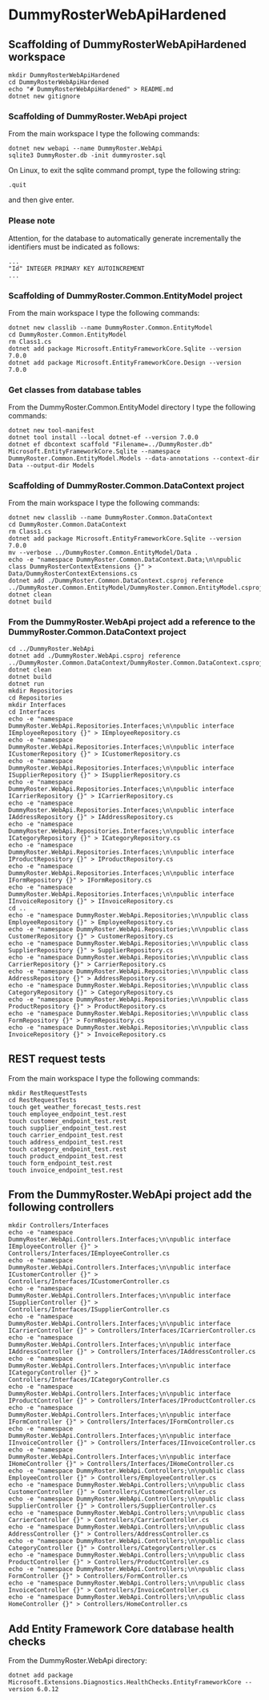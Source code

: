 # DummyRosterWebApiHardened

## Scaffolding of DummyRosterWebApiHardened workspace

```shell
mkdir DummyRosterWebApiHardened
cd DummyRosterWebApiHardened
echo "# DummyRosterWebApiHardened" > README.md
dotnet new gitignore
```

### Scaffolding of DummyRoster.WebApi project

From the main workspace I type the following commands:

```shell
dotnet new webapi --name DummyRoster.WebApi
sqlite3 DummyRoster.db -init dummyroster.sql
```

On Linux, to exit the sqlite command prompt, type the following string:

```text
.quit
```

and then give enter.

### Please note

Attention, for the database to automatically generate incrementally the identifiers must be indicated as follows:

```text
...
"Id" INTEGER PRIMARY KEY AUTOINCREMENT
...
```

### Scaffolding of DummyRoster.Common.EntityModel project

From the main workspace I type the following commands:

```shell
dotnet new classlib --name DummyRoster.Common.EntityModel
cd DummyRoster.Common.EntityModel
rm Class1.cs
dotnet add package Microsoft.EntityFrameworkCore.Sqlite --version 7.0.0
dotnet add package Microsoft.EntityFrameworkCore.Design --version 7.0.0
```

### Get classes from database tables

From the DummyRoster.Common.EntityModel directory I type the following commands:

```shell
dotnet new tool-manifest
dotnet tool install --local dotnet-ef --version 7.0.0
dotnet ef dbcontext scaffold "Filename=../DummyRoster.db" Microsoft.EntityFrameworkCore.Sqlite --namespace DummyRoster.Common.EntityModel.Models --data-annotations --context-dir Data --output-dir Models
```

### Scaffolding of DummyRoster.Common.DataContext project

From the main workspace I type the following commands:

```shell
dotnet new classlib --name DummyRoster.Common.DataContext
cd DummyRoster.Common.DataContext
rm Class1.cs
dotnet add package Microsoft.EntityFrameworkCore.Sqlite --version 7.0.0
mv --verbose ../DummyRoster.Common.EntityModel/Data .
echo -e "namespace DummyRoster.Common.DataContext.Data;\n\npublic class DummyRosterContextExtensions {}" > Data/DummyRosterContextExtensions.cs
dotnet add ./DummyRoster.Common.DataContext.csproj reference ../DummyRoster.Common.EntityModel/DummyRoster.Common.EntityModel.csproj
dotnet clean
dotnet build
```

### From the DummyRoster.WebApi project add a reference to the DummyRoster.Common.DataContext project

```shell
cd ../DummyRoster.WebApi
dotnet add ./DummyRoster.WebApi.csproj reference ../DummyRoster.Common.DataContext/DummyRoster.Common.DataContext.csproj
dotnet clean
dotnet build
dotnet run
mkdir Repositories
cd Repositories
mkdir Interfaces
cd Interfaces
echo -e "namespace DummyRoster.WebApi.Repositories.Interfaces;\n\npublic interface IEmployeeRepository {}" > IEmployeeRepository.cs
echo -e "namespace DummyRoster.WebApi.Repositories.Interfaces;\n\npublic interface ICustomerRepository {}" > ICustomerRepository.cs
echo -e "namespace DummyRoster.WebApi.Repositories.Interfaces;\n\npublic interface ISupplierRepository {}" > ISupplierRepository.cs
echo -e "namespace DummyRoster.WebApi.Repositories.Interfaces;\n\npublic interface ICarrierRepository {}" > ICarrierRepository.cs
echo -e "namespace DummyRoster.WebApi.Repositories.Interfaces;\n\npublic interface IAddressRepository {}" > IAddressRepository.cs
echo -e "namespace DummyRoster.WebApi.Repositories.Interfaces;\n\npublic interface ICategoryRepository {}" > ICategoryRepository.cs
echo -e "namespace DummyRoster.WebApi.Repositories.Interfaces;\n\npublic interface IProductRepository {}" > IProductRepository.cs
echo -e "namespace DummyRoster.WebApi.Repositories.Interfaces;\n\npublic interface IFormRepository {}" > IFormRepository.cs
echo -e "namespace DummyRoster.WebApi.Repositories.Interfaces;\n\npublic interface IInvoiceRepository {}" > IInvoiceRepository.cs
cd ..
echo -e "namespace DummyRoster.WebApi.Repositories;\n\npublic class EmployeeRepository {}" > EmployeeRepository.cs
echo -e "namespace DummyRoster.WebApi.Repositories;\n\npublic class CustomerRepository {}" > CustomerRepository.cs
echo -e "namespace DummyRoster.WebApi.Repositories;\n\npublic class SupplierRepository {}" > SupplierRepository.cs
echo -e "namespace DummyRoster.WebApi.Repositories;\n\npublic class CarrierRepository {}" > CarrierRepository.cs
echo -e "namespace DummyRoster.WebApi.Repositories;\n\npublic class AddressRepository {}" > AddressRepository.cs
echo -e "namespace DummyRoster.WebApi.Repositories;\n\npublic class CategoryRepository {}" > CategoryRepository.cs
echo -e "namespace DummyRoster.WebApi.Repositories;\n\npublic class ProductRepository {}" > ProductRepository.cs
echo -e "namespace DummyRoster.WebApi.Repositories;\n\npublic class FormRepository {}" > FormRepository.cs
echo -e "namespace DummyRoster.WebApi.Repositories;\n\npublic class InvoiceRepository {}" > InvoiceRepository.cs
```

## REST request tests

From the main workspace I type the following commands:

```shell
mkdir RestRequestTests
cd RestRequestTests
touch get_weather_forecast_tests.rest
touch employee_endpoint_test.rest
touch customer_endpoint_test.rest
touch supplier_endpoint_test.rest
touch carrier_endpoint_test.rest
touch address_endpoint_test.rest
touch category_endpoint_test.rest
touch product_endpoint_test.rest
touch form_endpoint_test.rest
touch invoice_endpoint_test.rest
```

## From the DummyRoster.WebApi project add the following controllers

```shell
mkdir Controllers/Interfaces
echo -e "namespace DummyRoster.WebApi.Controllers.Interfaces;\n\npublic interface IEmployeeController {}" > Controllers/Interfaces/IEmployeeController.cs
echo -e "namespace DummyRoster.WebApi.Controllers.Interfaces;\n\npublic interface ICustomerController {}" > Controllers/Interfaces/ICustomerController.cs
echo -e "namespace DummyRoster.WebApi.Controllers.Interfaces;\n\npublic interface ISupplierController {}" > Controllers/Interfaces/ISupplierController.cs
echo -e "namespace DummyRoster.WebApi.Controllers.Interfaces;\n\npublic interface ICarrierController {}" > Controllers/Interfaces/ICarrierController.cs
echo -e "namespace DummyRoster.WebApi.Controllers.Interfaces;\n\npublic interface IAddressController {}" > Controllers/Interfaces/IAddressController.cs
echo -e "namespace DummyRoster.WebApi.Controllers.Interfaces;\n\npublic interface ICategoryController {}" > Controllers/Interfaces/ICategoryController.cs
echo -e "namespace DummyRoster.WebApi.Controllers.Interfaces;\n\npublic interface IProductController {}" > Controllers/Interfaces/IProductController.cs
echo -e "namespace DummyRoster.WebApi.Controllers.Interfaces;\n\npublic interface IFormController {}" > Controllers/Interfaces/IFormController.cs
echo -e "namespace DummyRoster.WebApi.Controllers.Interfaces;\n\npublic interface IInvoiceController {}" > Controllers/Interfaces/IInvoiceController.cs
echo -e "namespace DummyRoster.WebApi.Controllers.Interfaces;\n\npublic interface IHomeController {}" > Controllers/Interfaces/IHomeController.cs
echo -e "namespace DummyRoster.WebApi.Controllers;\n\npublic class EmployeeController {}" > Controllers/EmployeeController.cs
echo -e "namespace DummyRoster.WebApi.Controllers;\n\npublic class CustomerController {}" > Controllers/CustomerController.cs
echo -e "namespace DummyRoster.WebApi.Controllers;\n\npublic class SupplierController {}" > Controllers/SupplierController.cs
echo -e "namespace DummyRoster.WebApi.Controllers;\n\npublic class CarrierController {}" > Controllers/CarrierController.cs
echo -e "namespace DummyRoster.WebApi.Controllers;\n\npublic class AddressController {}" > Controllers/AddressController.cs
echo -e "namespace DummyRoster.WebApi.Controllers;\n\npublic class CategoryController {}" > Controllers/CategoryController.cs
echo -e "namespace DummyRoster.WebApi.Controllers;\n\npublic class ProductController {}" > Controllers/ProductController.cs
echo -e "namespace DummyRoster.WebApi.Controllers;\n\npublic class FormController {}" > Controllers/FormController.cs
echo -e "namespace DummyRoster.WebApi.Controllers;\n\npublic class InvoiceController {}" > Controllers/InvoiceController.cs
echo -e "namespace DummyRoster.WebApi.Controllers;\n\npublic class HomeController {}" > Controllers/HomeController.cs
```

## Add Entity Framework Core database health checks

From the DummyRoster.WebApi directory:

```shell
dotnet add package Microsoft.Extensions.Diagnostics.HealthChecks.EntityFrameworkCore --version 6.0.12
```
